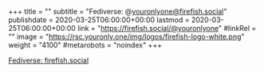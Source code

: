 +++
title = ""
subtitle = "Fediverse: @youronlyone@firefish.social"
publishdate = 2020-03-25T06:00:00+00:00
lastmod = 2020-03-25T06:00:00+00:00
link = "https://firefish.social/@youronlyone"
#linkRel = ""
image = "https://rsc.youronly.one/img/logos/firefish-logo-white.png"
weight = "4100"
#metarobots = "noindex"
+++

[Fediverse: firefish.social](https://firefish.social/@youronlyone "Fediverse: firefish.social")
